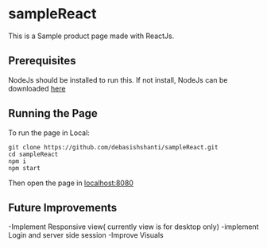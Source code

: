 # sampleReact
This is a Sample product page made with ReactJs.

## Prerequisites
NodeJs should be installed to run this.
If not install, NodeJs can be downloaded [here](https://nodejs.org/en/download/)

## Running the Page
To run the page in Local:

    git clone https://github.com/debasishshanti/sampleReact.git
    cd sampleReact
    npm i
    npm start

Then open the page in [localhost:8080](http://localhost:8080/)

## Future Improvements

-Implement Responsive view( currently view is for desktop only)
-implement Login and server side session
-Improve Visuals